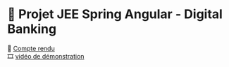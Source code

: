 # :memo: Projet JEE  Spring Angular - Digital Banking
:link: [Compte rendu](https://github.com/Najat-ESSAYYAD/Projet-JEE-Spring-Angular---Digital-Banking/blob/main/Projet%20JEE%20%20Spring%20Angular%20-%20Digital%20Banking_Najat%20ES-SAYYAD.pdf)  
:film_strip: [vidéo de démonstration](https://reccloud.com/fr/u/2utghwf?authuser=2)  
